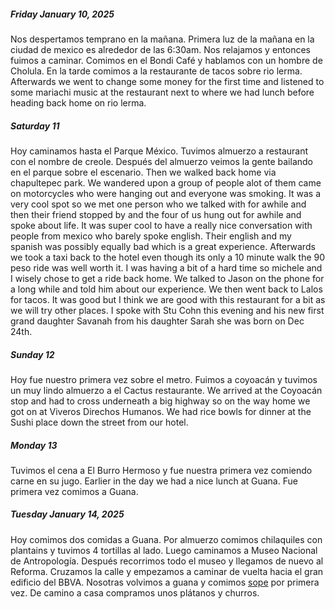

##### Friday January 10, 2025
Nos despertamos temprano en la mañana.  Primera luz de la mañana en la ciudad de mexico es alrededor de las 6:30am.  Nos relajamos y entonces fuimos a caminar.  Comimos en el Bondi Café y hablamos con un hombre de Cholula.  En la tarde comimos a la restaurante de tacos sobre rio lerma.  Afterwards we went to change some money for the first time and listened to some mariachi music at the restaurant next to where we had lunch before heading back home on rio lerma.

##### Saturday 11
Hoy caminamos hasta el Parque México. Tuvimos almuerzo a restaurant con el nombre de creole.  Después del almuerzo veimos la gente bailando en el parque sobre el escenario.  Then we walked back home via chapultepec park.  We wandered upon a group of people alot of them came on motorcycles who were hanging out and everyone was smoking.  It was a very cool spot so we met one person who we talked with for awhile and then their friend stopped by and the four of us hung out for awhile and spoke about life.  It was super cool to have a really nice conversation with people from mexico who barely spoke english.  Their english and my spanish was possibly equally bad which is a great experience.  Afterwards we took a taxi back to the hotel even though its only a 10 minute walk the 90 peso ride was well worth it.  I was having a bit of a hard time so michele and I wisely chose to get a ride back home.  We talked to Jason on the phone for a long while and told him about our experience.  We then went back to Lalos for tacos.  It was good but I think we are good with this restaurant for a bit as we will try other places. I spoke with Stu Cohn this evening and his new first grand daughter Savanah from his daughter Sarah she was born on Dec 24th.

##### Sunday 12
Hoy fue nuestro primera vez sobre el metro.  Fuimos a coyoacán y tuvimos un muy lindo almuerzo a el Cactus restaurante.  We arrived at the Coyoacán stop and had to cross underneath a big highway so on the way home we got on at Viveros Direchos Humanos.  We had rice bowls for dinner at the Sushi place down the street from our hotel.

##### Monday 13
Tuvimos el cena a El Burro Hermoso y fue nuestra primera vez comiendo carne en su jugo.  Earlier in the day we had a nice lunch at Guana.  Fue primera vez comimos a Guana.

##### Tuesday January 14, 2025
Hoy comimos dos comidas a Guana.
Por almuerzo comimos chilaquiles con plantains y tuvimos 4 tortillas al lado.
Luego caminamos a Museo Nacional de Antropología.
Después recorrimos todo el museo y llegamos de nuevo al Reforma.
Cruzamos la calle y empezamos a caminar de vuelta hacia el gran edificio del BBVA.
Nosotras volvimos a guana y comimos [sope](https://en.wikipedia.org/wiki/Sope_(food)) por primera vez.
De camino a casa compramos unos plátanos y churros.
